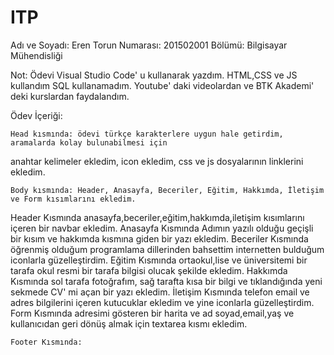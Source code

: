 # ITP


Adı ve Soyadı: Eren Torun
Numarası: 201502001
Bölümü: Bilgisayar Mühendisliği


Not: Ödevi Visual Studio Code' u kullanarak yazdım. HTML,CSS ve JS kullandım SQL kullanamadım.
Youtube' daki videolardan ve BTK Akademi' deki kurslardan faydalandım.


Ödev İçeriği: 

    Head kısmında: ödevi türkçe karakterlere uygun hale getirdim, aramalarda kolay bulunabilmesi için 
anahtar kelimeler ekledim, icon ekledim, css ve js dosyalarının
linklerini ekledim. 

    Body kısmında: Header, Anasayfa, Beceriler, Eğitim, Hakkımda, İletişim ve Form kısımlarını ekledim.  
Header Kısmında anasayfa,beceriler,eğitim,hakkımda,iletişim kısımlarını içeren bir navbar ekledim.
Anasayfa Kısmında Adımın yazılı olduğu geçişli bir kısım ve hakkımda kısmına giden bir yazı ekledim.
Beceriler Kısmında öğrenmiş olduğum programlama dillerinden bahsettim internetten bulduğum iconlarla güzelleştirdim.
Eğitim Kısmında ortaokul,lise ve üniversitemi bir tarafa okul resmi bir tarafa bilgisi olucak şekilde ekledim.
Hakkımda Kısmında sol tarafa fotoğrafım, sağ tarafta kısa bir bilgi ve tıklandığında yeni sekmede CV' mi açan bir yazı ekledim.
İletişim Kısmında telefon email ve adres bilgilerini içeren kutucuklar ekledim ve yine iconlarla güzelleştirdim.
Form Kısmında adresimi gösteren bir harita ve ad soyad,email,yaş ve kullanıcıdan geri dönüş almak için textarea kısmı ekledim.

    Footer Kısmında:

